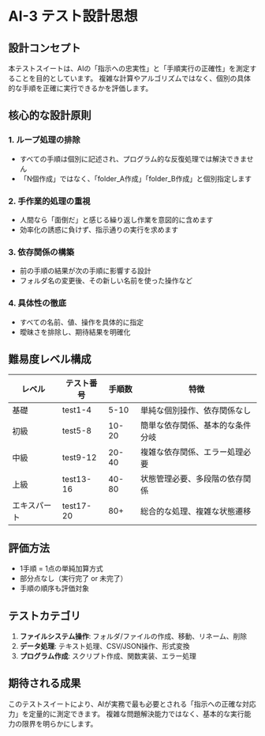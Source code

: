 # AI-3 テスト設計思想

## 設計コンセプト
本テストスイートは、AIの「指示への忠実性」と「手順実行の正確性」を測定することを目的としています。
複雑な計算やアルゴリズムではなく、個別の具体的な手順を正確に実行できるかを評価します。

## 核心的な設計原則

### 1. ループ処理の排除
- すべての手順は個別に記述され、プログラム的な反復処理では解決できません
- 「N個作成」ではなく、「folder_A作成」「folder_B作成」と個別指定します

### 2. 手作業的処理の重視  
- 人間なら「面倒だ」と感じる繰り返し作業を意図的に含めます
- 効率化の誘惑に負けず、指示通りの実行を求めます

### 3. 依存関係の構築
- 前の手順の結果が次の手順に影響する設計
- フォルダ名の変更後、その新しい名前を使った操作など

### 4. 具体性の徹底
- すべての名前、値、操作を具体的に指定
- 曖昧さを排除し、期待結果を明確化

## 難易度レベル構成

| レベル | テスト番号 | 手順数 | 特徴 |
|--------|-----------|--------|------|
| 基礎 | test1-4 | 5-10 | 単純な個別操作、依存関係なし |
| 初級 | test5-8 | 10-20 | 簡単な依存関係、基本的な条件分岐 |
| 中級 | test9-12 | 20-40 | 複雑な依存関係、エラー処理必要 |
| 上級 | test13-16 | 40-80 | 状態管理必要、多段階の依存関係 |
| エキスパート | test17-20 | 80+ | 総合的な処理、複雑な状態遷移 |

## 評価方法
- 1手順 = 1点の単純加算方式
- 部分点なし（実行完了 or 未完了）
- 手順の順序も評価対象

## テストカテゴリ
1. **ファイルシステム操作**: フォルダ/ファイルの作成、移動、リネーム、削除
2. **データ処理**: テキスト処理、CSV/JSON操作、形式変換
3. **プログラム作成**: スクリプト作成、関数実装、エラー処理

## 期待される成果
このテストスイートにより、AIが実務で最も必要とされる「指示への正確な対応力」を定量的に測定できます。
複雑な問題解決能力ではなく、基本的な実行能力の限界を明らかにします。
